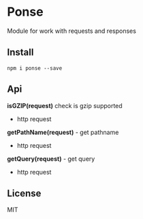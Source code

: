 Ponse
=====

Module for work with requests and responses

## Install

`npm i ponse --save`

## Api

**isGZIP(request)** check is gzip supported
- http request
    
**getPathName(request)** - get pathname
- http request

**getQuery(request)** - get query
- http request

## License

MIT
